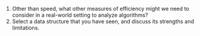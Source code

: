 1. Other than speed, what other measures of efficiency might we need to consider in a real-world setting to analyze algorithms? 
2. Select a data structure that you have seen, and discuss its strengths and limitations.